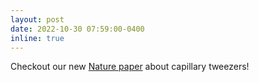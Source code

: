```yaml
---
layout: post
date: 2022-10-30 07:59:00-0400
inline: true
---
```

Checkout our new [Nature paper](https://www.nature.com/articles/s41586-022-05234-7) about capillary tweezers!